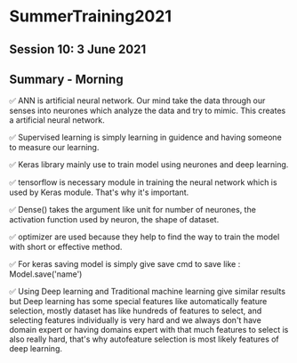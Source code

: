 # SummerTraining2021
## Session 10: 3 June  2021
## Summary - Morning

✅ ANN is artificial neural network. Our mind take the data through our senses into neurones which analyze the data and try to mimic. This creates a artificial neural network.

✅ Supervised learning is simply learning in guidence and having someone to measure our learning.

✅ Keras library mainly use to train model using neurones and deep learning.

✅ tensorflow is necessary module in training the neural network which is used by Keras module. That's why it's important.

✅ Dense() takes the argument like unit for number of neurones, the activation function used by neuron, the shape of dataset.

✅ optimizer are used because they help to find the way to train the model with short or effective method.

✅ For keras saving model is simply give save cmd to save like :
Model.save('name')

✅ Using Deep learning and Traditional machine learning give similar results but Deep learning has some special features like automatically feature selection, mostly dataset has like hundreds of features to select, and selecting features individually is very hard and we always don't have domain expert or having domains expert with that much features to select is also really hard, that's why autofeature selection is most likely features of deep learning.